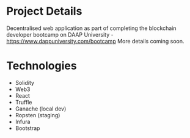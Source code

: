 # Project Details

Decentralised web application as part of completing the blockchain developer bootcamp on DAAP University - https://www.dappuniversity.com/bootcamp
More details coming soon.

# Technologies
- Solidity
- Web3
- React
- Truffle
- Ganache (local dev)
- Ropsten (staging)
- Infura
- Bootstrap


